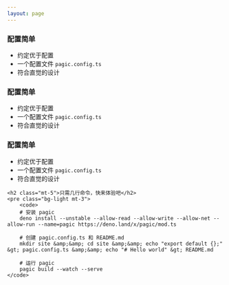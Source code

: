 ```yaml
---
layout: page
---
```

<div class="container mt-5">
    <div class="row">
        <div class="col-4">
            <h3>配置简单</h3>
            <ul class="text-black-50 mt-3">
                <li>约定优于配置</li>
                <li>一个配置文件 <code>pagic.config.ts</code></li>
                <li>符合直觉的设计</li>
            </ul>
        </div>
        <div class="col-4">
            <h3>配置简单</h3>
            <ul class="text-black-50 mt-3">
                <li>约定优于配置</li>
                <li>一个配置文件 <code>pagic.config.ts</code></li>
                <li>符合直觉的设计</li>
            </ul>
        </div>
        <div class="col-4">
            <h3>配置简单</h3>
            <ul class="text-black-50 mt-3">
                <li>约定优于配置</li>
                <li>一个配置文件 <code>pagic.config.ts</code></li>
                <li>符合直觉的设计</li>
            </ul>
        </div>
    </div>

    <h2 class="mt-5">只需几行命令，快来体验吧</h2>
    <pre class="bg-light mt-3">
        <code>
        # 安装 pagic
        deno install --unstable --allow-read --allow-write --allow-net --allow-run --name=pagic https://deno.land/x/pagic/mod.ts

        # 创建 pagic.config.ts 和 README.md
        mkdir site &amp;&amp; cd site &amp;&amp; echo "export default {};" &gt; pagic.config.ts &amp;&amp; echo "# Hello world" &gt; README.md

        # 运行 pagic
        pagic build --watch --serve
    </code>
</pre>
</div>
